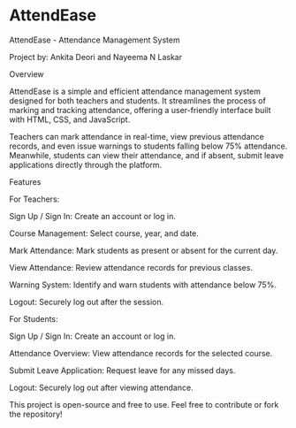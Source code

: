 # AttendEase

AttendEase - Attendance Management System

Project by: Ankita Deori and Nayeema N Laskar

Overview

AttendEase is a simple and efficient attendance management system designed for both teachers and students. It streamlines the process of marking and tracking attendance, offering a user-friendly interface built with HTML, CSS, and JavaScript.

Teachers can mark attendance in real-time, view previous attendance records, and even issue warnings to students falling below 75% attendance. Meanwhile, students can view their attendance, and if absent, submit leave applications directly through the platform.

Features

For Teachers:

Sign Up / Sign In: Create an account or log in.

Course Management: Select course, year, and date.

Mark Attendance: Mark students as present or absent for the current day.

View Attendance: Review attendance records for previous classes.

Warning System: Identify and warn students with attendance below 75%.

Logout: Securely log out after the session.


For Students:

Sign Up / Sign In: Create an account or log in.

Attendance Overview: View attendance records for the selected course.

Submit Leave Application: Request leave for any missed days.

Logout: Securely log out after viewing attendance.



This project is open-source and free to use. Feel free to contribute or fork the repository!


